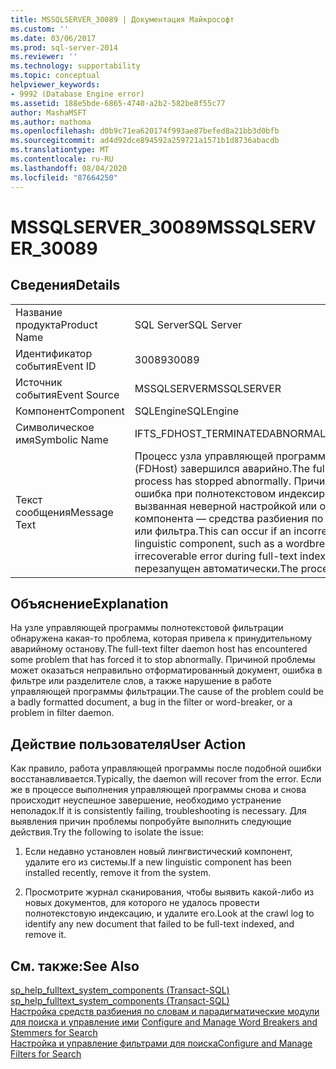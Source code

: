 ```yaml
---
title: MSSQLSERVER_30089 | Документация Майкрософт
ms.custom: ''
ms.date: 03/06/2017
ms.prod: sql-server-2014
ms.reviewer: ''
ms.technology: supportability
ms.topic: conceptual
helpviewer_keywords:
- 9992 (Database Engine error)
ms.assetid: 188e5bde-6865-4740-a2b2-582be8f55c77
author: MashaMSFT
ms.author: mathoma
ms.openlocfilehash: d0b9c71ea620174f993ae87befed8a21bb3d0bfb
ms.sourcegitcommit: ad4d92dce894592a259721a1571b1d8736abacdb
ms.translationtype: MT
ms.contentlocale: ru-RU
ms.lasthandoff: 08/04/2020
ms.locfileid: "87664250"
---
```

# <a name="mssqlserver_30089"></a><span data-ttu-id="6b1ce-102">MSSQLSERVER_30089</span><span class="sxs-lookup"><span data-stu-id="6b1ce-102">MSSQLSERVER_30089</span></span>
    
## <a name="details"></a><span data-ttu-id="6b1ce-103">Сведения</span><span class="sxs-lookup"><span data-stu-id="6b1ce-103">Details</span></span>  
  
|||  
|-|-|  
|<span data-ttu-id="6b1ce-104">Название продукта</span><span class="sxs-lookup"><span data-stu-id="6b1ce-104">Product Name</span></span>|<span data-ttu-id="6b1ce-105">SQL Server</span><span class="sxs-lookup"><span data-stu-id="6b1ce-105">SQL Server</span></span>|  
|<span data-ttu-id="6b1ce-106">Идентификатор события</span><span class="sxs-lookup"><span data-stu-id="6b1ce-106">Event ID</span></span>|<span data-ttu-id="6b1ce-107">30089</span><span class="sxs-lookup"><span data-stu-id="6b1ce-107">30089</span></span>|  
|<span data-ttu-id="6b1ce-108">Источник события</span><span class="sxs-lookup"><span data-stu-id="6b1ce-108">Event Source</span></span>|<span data-ttu-id="6b1ce-109">MSSQLSERVER</span><span class="sxs-lookup"><span data-stu-id="6b1ce-109">MSSQLSERVER</span></span>|  
|<span data-ttu-id="6b1ce-110">Компонент</span><span class="sxs-lookup"><span data-stu-id="6b1ce-110">Component</span></span>|<span data-ttu-id="6b1ce-111">SQLEngine</span><span class="sxs-lookup"><span data-stu-id="6b1ce-111">SQLEngine</span></span>|  
|<span data-ttu-id="6b1ce-112">Символическое имя</span><span class="sxs-lookup"><span data-stu-id="6b1ce-112">Symbolic Name</span></span>|<span data-ttu-id="6b1ce-113">IFTS_FDHOST_TERMINATEDABNORMAL</span><span class="sxs-lookup"><span data-stu-id="6b1ce-113">IFTS_FDHOST_TERMINATEDABNORMAL</span></span>|  
|<span data-ttu-id="6b1ce-114">Текст сообщения</span><span class="sxs-lookup"><span data-stu-id="6b1ce-114">Message Text</span></span>|<span data-ttu-id="6b1ce-115">Процесс узла управляющей программы полнотекстовой фильтрации (FDHost) завершился аварийно.</span><span class="sxs-lookup"><span data-stu-id="6b1ce-115">The fulltext filter daemon host (FDHost) process has stopped abnormally.</span></span> <span data-ttu-id="6b1ce-116">Причиной этого может быть неустранимая ошибка при полнотекстовом индексировании или обработке запроса, вызванная неверной настройкой или ошибкой в работе лингвистического компонента — средства разбиения по словам, парадигматического модуля или фильтра.</span><span class="sxs-lookup"><span data-stu-id="6b1ce-116">This can occur if an incorrectly configured or malfunctioning linguistic component, such as a wordbreaker, stemmer or filter has caused an irrecoverable error during full-text indexing or query processing.</span></span> <span data-ttu-id="6b1ce-117">Процесс будет перезапущен автоматически.</span><span class="sxs-lookup"><span data-stu-id="6b1ce-117">The process will be restarted automatically.</span></span>|  
  
## <a name="explanation"></a><span data-ttu-id="6b1ce-118">Объяснение</span><span class="sxs-lookup"><span data-stu-id="6b1ce-118">Explanation</span></span>  
 <span data-ttu-id="6b1ce-119">На узле управляющей программы полнотекстовой фильтрации обнаружена какая-то проблема, которая привела к принудительному аварийному останову.</span><span class="sxs-lookup"><span data-stu-id="6b1ce-119">The full-text filter daemon host has encountered some problem that has forced it to stop abnormally.</span></span> <span data-ttu-id="6b1ce-120">Причиной проблемы может оказаться неправильно отформатированный документ, ошибка в фильтре или разделителе слов, а также нарушение в работе управляющей программы фильтрации.</span><span class="sxs-lookup"><span data-stu-id="6b1ce-120">The cause of the problem could be a badly formatted document, a bug in the filter or word-breaker, or a problem in filter daemon.</span></span>  
  
## <a name="user-action"></a><span data-ttu-id="6b1ce-121">Действие пользователя</span><span class="sxs-lookup"><span data-stu-id="6b1ce-121">User Action</span></span>  
 <span data-ttu-id="6b1ce-122">Как правило, работа управляющей программы после подобной ошибки восстанавливается.</span><span class="sxs-lookup"><span data-stu-id="6b1ce-122">Typically, the daemon will recover from the error.</span></span> <span data-ttu-id="6b1ce-123">Если же в процессе выполнения управляющей программы снова и снова происходит неуспешное завершение, необходимо устранение неполадок.</span><span class="sxs-lookup"><span data-stu-id="6b1ce-123">If it is consistently failing, troubleshooting is necessary.</span></span> <span data-ttu-id="6b1ce-124">Для выявления причин проблемы попробуйте выполнить следующие действия.</span><span class="sxs-lookup"><span data-stu-id="6b1ce-124">Try the following to isolate the issue:</span></span>  
  
1.  <span data-ttu-id="6b1ce-125">Если недавно установлен новый лингвистический компонент, удалите его из системы.</span><span class="sxs-lookup"><span data-stu-id="6b1ce-125">If a new linguistic component has been installed recently, remove it from the system.</span></span>  
  
2.  <span data-ttu-id="6b1ce-126">Просмотрите журнал сканирования, чтобы выявить какой-либо из новых документов, для которого не удалось провести полнотекстовую индексацию, и удалите его.</span><span class="sxs-lookup"><span data-stu-id="6b1ce-126">Look at the crawl log to identify any new document that failed to be full-text indexed, and remove it.</span></span>  
  
## <a name="see-also"></a><span data-ttu-id="6b1ce-127">См. также:</span><span class="sxs-lookup"><span data-stu-id="6b1ce-127">See Also</span></span>  
 <span data-ttu-id="6b1ce-128">[sp_help_fulltext_system_components &#40;Transact-SQL&#41;](/sql/relational-databases/system-stored-procedures/sp-help-fulltext-system-components-transact-sql) </span><span class="sxs-lookup"><span data-stu-id="6b1ce-128">[sp_help_fulltext_system_components &#40;Transact-SQL&#41;](/sql/relational-databases/system-stored-procedures/sp-help-fulltext-system-components-transact-sql) </span></span>  
 <span data-ttu-id="6b1ce-129">[Настройка средств разбиения по словам и парадигматические модули для поиска и управление ими](../search/configure-and-manage-word-breakers-and-stemmers-for-search.md) </span><span class="sxs-lookup"><span data-stu-id="6b1ce-129">[Configure and Manage Word Breakers and Stemmers for Search](../search/configure-and-manage-word-breakers-and-stemmers-for-search.md) </span></span>  
 [<span data-ttu-id="6b1ce-130">Настройка и управление фильтрами для поиска</span><span class="sxs-lookup"><span data-stu-id="6b1ce-130">Configure and Manage Filters for Search</span></span>](../search/configure-and-manage-filters-for-search.md)  
  
  
